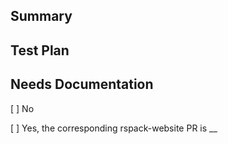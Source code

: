 <!--
  Thank you for submitting a pull request!

  We appreciate the time and effort you have invested in making these changes. Please ensure that you provide enough information to allow others to review your pull request.

  Upon submission, your pull request will be automatically assigned with reviewers.

  If you want to learn more about contributing to this project, please visit: https://github.com/web-infra-dev/rspack/blob/main/CONTRIBUTING.md.
-->

## Summary

<!-- Can you explain the reasoning behind implementing this change? What problem or issue does this pull request resolve? -->

<!-- It would be helpful if you could provide any relevant context, such as GitHub issues or related discussions. -->

## Test Plan

<!-- Can you please describe how you tested the changes you made to the code? -->

## Needs Documentation

[ ] No

<!-- Does this PR require documentation? -->

[ ] Yes, the corresponding rspack-website PR is \_\_
